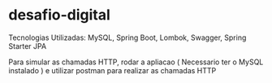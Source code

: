 # desafio-digital

Tecnologias Utilizadas: MySQL, Spring Boot, Lombok, Swagger, Spring Starter JPA

Para simular as chamadas HTTP, rodar a apliacao ( Necessario ter o MySQL instalado ) e utilizar postman para realizar as chamadas HTTP
